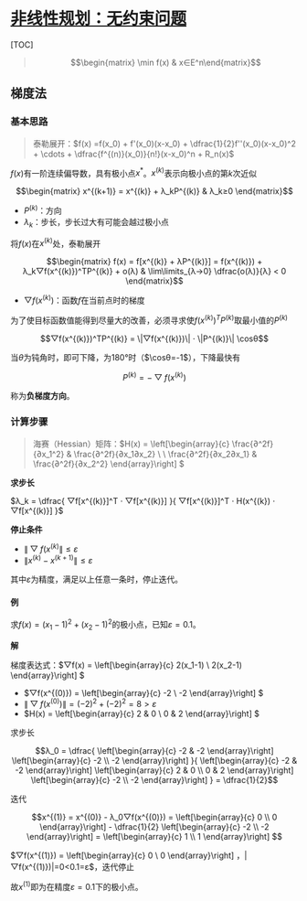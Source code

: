 <link rel='stylesheet' href='../../../style/index.css'>
<script src='../../../style/index.js'></script>

# [非线性规划：无约束问题](../index.html)

[TOC]

>$$\begin{matrix} \min f(x) & x∈E^n\end{matrix}$$

## 梯度法

### 基本思路

>泰勒展开：$f(x) =f(x_0) + f'(x_0)(x-x_0) + \dfrac{1}{2}f''(x_0)(x-x_0)^2 + \cdots + \dfrac{f^{(n)}(x_0)}{n!}(x-x_0)^n + R_n(x)$

$f(x)$有一阶连续偏导数，具有极小点$x^*$。$x^{(k)}$表示向极小点的第$k$次近似

$$\begin{matrix}
    x^{(k+1)} = x^{(k)} + λ_kP^{(k)} & λ_k≥0
\end{matrix}$$

- $P^{(k)}$：方向
- $λ_k$：步长，步长过大有可能会越过极小点


将$f(x)$在$x^{(k)}$处，泰勒展开

<!--
$$\begin{matrix}
    f(x) =  f(x^{(k)}) + f'(x^{(k)})(x-x^{(k)}) + R_2(x)
\end{matrix}$$
-->
$$\begin{matrix}
    f(x) = f[x^{(k)} + λP^{(k)}]
    =  f(x^{(k)}) + λ_k▽f(x^{(k)})^TP^{(k)} + o(λ)
    &
    \lim\limits_{λ→0} \dfrac{o(λ)}{λ} < 0
\end{matrix}$$

- $▽f(x^{(k)})$：函数$f$在当前点时的梯度

为了使目标函数值能得到尽量大的改善，必须寻求使$f(x^{(k)})^TP^{(k)}$取最小值的$P^{(k)}$

$$▽f(x^{(k)})^TP^{(k)} = \|▽f(x^{(k)})\| ⋅ \|P^{(k)}\| \cosθ$$

当$θ$为钝角时，即可下降，为$180°$时（$\cosθ=-1$），下降最快有

$$P^{(k)}=-▽f(x^{(k)})$$

称为**负梯度方向**。

### 计算步骤

>海赛（Hessian）矩阵：$H(x) = 
\left[\begin{array}{c}
    \frac{∂^2f}{∂x_1^2}   & \frac{∂^2f}{∂x_1∂x_2}
\\
\\  \frac{∂^2f}{∂x_2∂x_1} & \frac{∂^2f}{∂x_2^2}
\end{array}\right]
$

**求步长**

$λ_k = \dfrac{
    ▽f[x^{(k)}]^T ⋅ ▽f[x^{(k)}]
}{
    ▽f[x^{(k)}]^T ⋅ H(x^{(k}) ⋅ ▽f[x^{(k)}]
}$

**停止条件**

- $\|▽f(x^{(k)}\| ≤ ε$
- $\|x^{(k)} - x^{(k+1)}\| ≤ ε$

其中$ε$为精度，满足以上任意一条时，停止迭代。

<!-- **步长确定**

$$f[x^{(k)} - λ▽f(x^{(k)})] < f(x^{(k)})$$

步长$λ$应满足上式。 -->

#### 例

求$f(x) = (x_1 - 1)^2 + (x_2 - 1)^2$的极小点，已知$ε=0.1$。

**解**

梯度表达式：$▽f(x) = 
    \left[\begin{array}{c}
        2(x_1-1)
    \\  2(x_2-1)
    \end{array}\right]
$
- $▽f(x^{(0)}) = 
    \left[\begin{array}{c}
        -2
    \\  -2
    \end{array}\right]
$
- $\|▽f(x^{(0)})\| = (-2)^2 + (-2)^2 = 8 > ε$
- $H(x) = 
    \left[\begin{array}{c}
        2 & 0
    \\  0 & 2
    \end{array}\right]
$

求步长

$$λ_0 = \dfrac{
    \left[\begin{array}{c} -2 &  -2 \end{array}\right]
    \left[\begin{array}{c} -2 \\ -2 \end{array}\right]
}{
    \left[\begin{array}{c} -2 &  -2 \end{array}\right]
    \left[\begin{array}{c} 2 & 0 \\ 0 & 2 \end{array}\right]
    \left[\begin{array}{c} -2 \\ -2 \end{array}\right]
} = \dfrac{1}{2}$$

迭代

$$x^{(1)} = x^{(0)} - λ_0▽f(x^{(0)})
    = \left[\begin{array}{c} 0 \\ 0 \end{array}\right]
    - \dfrac{1}{2}
    \left[\begin{array}{c} -2 \\ -2 \end{array}\right]
    = \left[\begin{array}{c} 1 \\ 1 \end{array}\right]
$$

$▽f(x^{(1)}) = 
    \left[\begin{array}{c}
        0
    \\  0
    \end{array}\right]
$，$\|▽f(x^{(1)})\|=0<0.1=ε$，迭代停止

故$x^{(1)}$即为在精度$ε=0.1$下的极小点。

